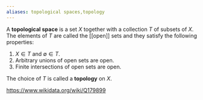 ```yaml
---
aliases: topological spaces,topology
---
```

A **topological space** is a set $X$ together with a collection $T$ of subsets of $X$. The elements of $T$ are called the [[open]] sets and they satisfy the following properties:
1. $X\in T$ and $\emptyset \in T$.
2. Arbitrary unions of open sets are open.
3. Finite intersections of open sets are open.

The choice of $T$ is called a **topology** on $X$.

https://www.wikidata.org/wiki/Q179899